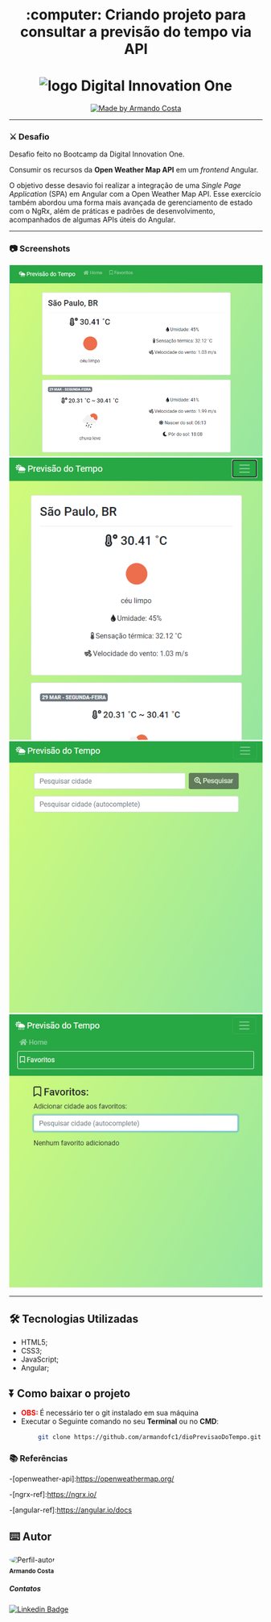 <h1 align="center">
:computer: Criando projeto para consultar a previsão do tempo via API
</h1>

<h1 align="center">
<img alt="logo Digital Innovation One" src="https://encrypted-tbn0.gstatic.com/images?q=tbn%3AANd9GcS1OXUFeAAKnL7l6wXc7IfvC9r9edDlMnmzO_bJV4O5aoH_7PmvNaGAiKAmu1x5WxpOFDPbQkCmJpgtchs-zQNvwQ&usqp=CAU&ec=45702847" width="400px">
</h1>

<p align="center">
    <a href="https://www.linkedin.com/in/dev-full-stack/">
        <img alt="Made by Armando Costa" src="https://img.shields.io/badge/made%20by-Armando Costa-%23fc8406">
    </a>
</p>

---

### ⚔ Desafio

Desafio feito no Bootcamp da Digital Innovation One.

Consumir os recursos da **Open Weather Map API** em um *frontend* Angular.

O objetivo desse desavio foi realizar a integração de uma *Single Page Application* (SPA) em Angular com a Open Weather Map API. Esse exercício também abordou uma forma mais avançada de gerenciamento de estado com o NgRx, além de práticas e padrões de desenvolvimento, acompanhados de algumas APIs úteis do Angular.

---

### 📷 Screenshots

![Tela 1](telas/previsao_tempo1.png)
![Tela 2](telas/previsao_tempo2.png)
![Tela 3](telas/previsao_tempo3.png)
![Tela 4](telas/previsao_tempo4.png)

---

## 🛠️ Tecnologias Utilizadas

- HTML5;
- CSS3;
- JavaScript;
- Angular;

## ⏬ Como baixar o projeto
- <b style="color:red"> OBS: </b> É necessário ter o git instalado em sua máquina
- Executar o Seguinte comando no seu **Terminal** ou no **CMD**:

```bash
        git clone https://github.com/armandofc1/dioPrevisaoDoTempo.git
```
### 📚 Referências

-[openweather-api]:https://openweathermap.org/

-[ngrx-ref]:https://ngrx.io/

-[angular-ref]:https://angular.io/docs

## ⌨️ Autor

<img style="border-radius: 50%;" src="https://avatars.githubusercontent.com/u/236738?v=4" width="100px;" alt="Perfil-autor" ><br>
<sub><b>Armando Costa</b></sub>

##### Contatos
[![Linkedin Badge](https://img.shields.io/badge/-LinkedIn-blue?style=flat-square&logo=Linkedin&logoColor=white&link=https://www.linkedin.com/in/dev-full-stack/)](https://www.linkedin.com/in/dev-full-stack/)

